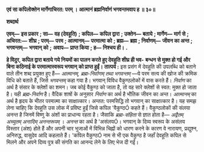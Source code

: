 **एवं सा कपिलोक्तेन मार्गेणाचिरत: परम् ।** **आत्मानं ब्रह्मनिर्वाणं भगवन्तमवाप ह ॥ ३०॥** 

**शब्दार्थ** 

**एवम्—** **इस प्रकार** **; सा—** **वह (देवहूति)** **; कपिल—** **कपिल द्वारा** **; उक्तेन—** **बताये** **; मार्गेण—** **मार्ग से** **; अचिरत:—** **शीघ्र** **; परम्—** **परम** **; आत्मानम्—** **परमात्मा को** **; ब्रह्म—** **ब्रह्म** **; निर्वाणम्—** **जीवन का अन्त** **; भगवन्तम्—** **भगवान् को** **;** **अवाप—** **प्राप्त किया** **; ह—** **निश्चय ही।** **.** 

**हे विदुर, कपिल द्वारा बताये गये नियमों का पालन करते हुए देवहूति शीघ्र ही भव-** **बन्धन से मुक्त हो गई और बिना कठिनाई के परमात्मास्वरूप भगवान् को प्राप्त हुईं।** **तात्पर्य :** इस प्रसंग में देवहूति की उपलब्धि को बताने वाले तीन शब्द प्रयुक्त हुए हैं— *आत्मानम्, ब्रह्म-निर्वाणम् तथा भगवन्तम्* —ये परम सत्य की खोज की क्रमिक विधि को बताते हैं, जिसे *भगवन्तम्* कहा गया है। भगवान् विविध वैकुण्ठलोकों में वास करते हैं। *निर्वाण* का अर्थ है संसार के क्लेशों का शमन। जब कोई वैकुण्ठ को जाता है, तो वह सारे क्लेशों से स्वत: मुक्त हो जाता है। यही *ब्रह्म-निर्वाण* है। वैदिक शाषों के अनुसार *निर्वाण* का अर्थ है भौतिक जीवन का अन्त। *आत्मानम्* का अर्थ है हृदय के भीतर परमात्मा का साक्षात्कार। अन्तत: परमसिद्धि तो भगवान् का साक्षात्कार है। यह समझ लेना चाहिए कि देवहूति उस लोक में प्रविष्ट हुईं जिसे कपिल 'वैकुण्ठÓ कहते हैं। वैकुण्ठलोकों की संलया अनन्त है जिनमें विष्णु के अंशों का प्राधान्य रहता है। जैसाकि *ब्रह्म-संहिता* से ज्ञात होता है— *अद्वैतम् अच्युतम्* *अनादिम् अनन्तरूपम्* । *अनन्त* का अर्थ है 'असंलयÓ। भगवान् के दिव्य स्वरूप के असंलय विस्तार (अंश) होते हैं और अपनी चार भुजाओं में विभिन्न चिह्नों को धारण करने के कारण वे नारायण, प्रद्युश्न, अनिरुद्ध, वासुदेव आदि कहलाते हैं। 'कपिल वैकुण्ठÓ नाम से भी एक वैकुण्ठ है जहाँ देवहूति कपिल से मिलने और अपने दिव्य पुत्र की संगति का आनन्द लेने के लिए भेज दी गईं।  